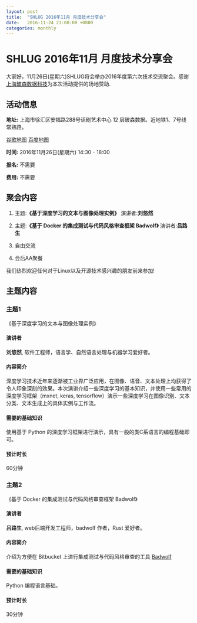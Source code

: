```yaml
---
layout: post
title:  "SHLUG 2016年11月 月度技术分享会"
date:   2016-11-24 23:00:00 +0800
categories: monthly
---
```


# SHLUG 2016年11月 月度技术分享会
大家好，11月26日(星期六)SHLUG将会举办2016年度第六次技术交流聚会。感谢[上海玻森数据科技](http://bosonnlp.com/)为本次活动提供的场地赞助.

## 活动信息
**地址:** 上海市徐汇区安福路288号话剧艺术中心 12 层玻森数据。近地铁1、7号线常熟路。

[谷歌地图](https://goo.gl/maps/Wj4532Bo6az) [百度地图](http://j.map.baidu.com/UI_Ak)

**时间:** 2016年11月26日(星期六) 14:30 - 18:00

**报名:** 不需要

**费用:** 不需要

## 聚会内容
1. 主题:**《基于深度学习的文本与图像处理实例》** 演讲者:**刘悠然**

2. 主题:**《基于 Docker 的集成测试与代码风格审查框架 Badwolf》** 演讲者:**吕路生**

3. 自由交流

4. 会后AA聚餐

我们热烈欢迎任何对于Linux以及开源技术感兴趣的朋友前来参加!

## 主题内容

### 主题1
《基于深度学习的文本与图像处理实例》

#### 演讲者
**刘悠然**, 软件工程师，语言学、自然语言处理与机器学习爱好者。

#### 内容简介
深度学习技术近年来逐渐被工业界广泛应用，在图像、语音、文本处理上均获得了令人印象深刻的效果。本次演讲介绍一些深度学习的基本知识，并使用一些常用的深度学习框架（mxnet, keras, tensorflow）演示一些深度学习在图像识别、文本分类、文本生成上的具体实例与工作流。

#### 需要的基础知识
使用基于 Python 的深度学习框架进行演示，具有一般的类C系语言的编程基础即可。

#### 预计时长
60分钟

### 主题2
《基于 Docker 的集成测试与代码风格审查框架 Badwolf》

#### 演讲者
**吕路生**, web后端开发工程师，badwolf 作者，Rust 爱好者。

#### 内容简介
介绍为方便在 Bitbucket 上进行集成测试与代码风格审查的工具 [Badwolf](https://github.com/bosondata/badwolf)

#### 需要的基础知识
Python 编程语言基础。

#### 预计时长
30分钟

